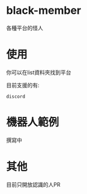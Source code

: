 # black-member
各種平台的怪人

# 使用
你可以在list資料夾找到平台

目前支援的有:
```
discord
```

# 機器人範例
撰寫中


# 其他
目前只開放認識的人PR